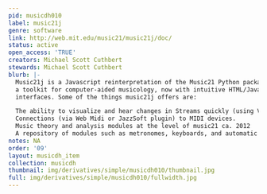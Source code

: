 ```yaml
---
pid: musicdh010
label: music21j
genre: software
link: http://web.mit.edu/music21/music21j/doc/
status: active
open_access: 'TRUE'
creators: Michael Scott Cuthbert
stewards: Michael Scott Cuthbert
blurb: |-
  Music21j is a Javascript reinterpretation of the Music21 Python package,
  a toolkit for computer-aided musicology, now with intuitive HTML/Javascript
  interfaces. Some of the things music21j offers are:

  The ability to visualize and hear changes in Streams quickly (using Vexflow and MIDI.js)
  Connections (via Web Midi or JazzSoft plugin) to MIDI devices.
  Music theory and analysis modules at the level of music21 ca. 2012
  A repository of modules such as metronomes, keyboards, and automatic transcribers.
notes: NA
order: '09'
layout: musicdh_item
collection: musicdh
thumbnail: img/derivatives/simple/musicdh010/thumbnail.jpg
full: img/derivatives/simple/musicdh010/fullwidth.jpg
---
```

